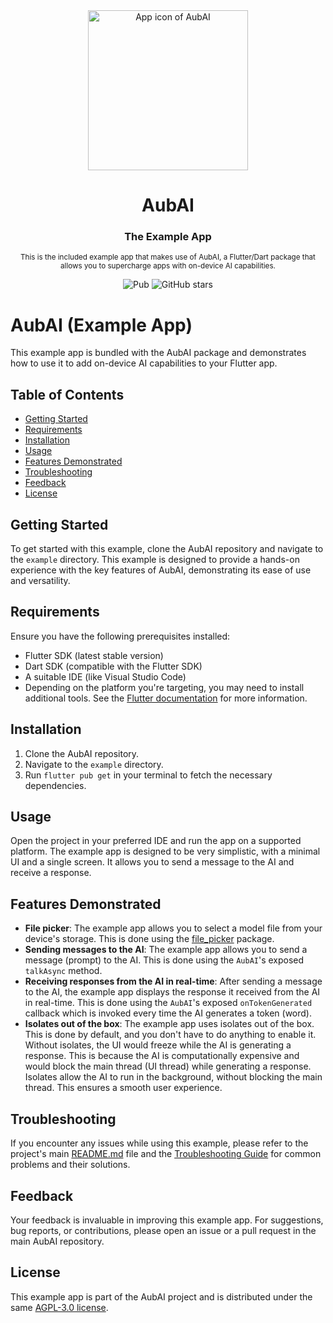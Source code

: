 <div align="center">
  <image alt="App icon of AubAI" height=256 src="./assets/appicon_rounded.png"/>

  <h1>AubAI</h1>
  <h3>The Example App</h3>

  <sub>This is the included example app that makes use of AubAI, a Flutter/Dart package that allows you to supercharge apps with on-device AI capabilities.<br/>

  ![Pub](https://img.shields.io/pub/v/aub_ai.svg)
  ![GitHub stars](https://img.shields.io/github/stars/BrutalCoding/shady.ai.svg?style=social&label=Star)
</div>

# AubAI (Example App)

This example app is bundled with the AubAI package and demonstrates how to use it to add on-device AI capabilities to your Flutter app.

## Table of Contents

- [Getting Started](#getting-started)
- [Requirements](#requirements)
- [Installation](#installation)
- [Usage](#usage)
- [Features Demonstrated](#features-demonstrated)
- [Troubleshooting](#troubleshooting)
- [Feedback](#feedback)
- [License](#license)

## Getting Started

To get started with this example, clone the AubAI repository and navigate to the `example` directory. This example is designed to provide a hands-on experience with the key features of AubAI, demonstrating its ease of use and versatility.

## Requirements

Ensure you have the following prerequisites installed:

- Flutter SDK (latest stable version)
- Dart SDK (compatible with the Flutter SDK)
- A suitable IDE (like Visual Studio Code)
- Depending on the platform you're targeting, you may need to install additional tools. See the [Flutter documentation](https://flutter.dev/docs/get-started/install) for more information.

## Installation

1. Clone the AubAI repository.
2. Navigate to the `example` directory.
3. Run `flutter pub get` in your terminal to fetch the necessary dependencies.

## Usage

Open the project in your preferred IDE and run the app on a supported platform. The example app is designed to be very simplistic, with a minimal UI and a single screen. It allows you to send a message to the AI and receive a response.

## Features Demonstrated

- **File picker**: The example app allows you to select a model file from your device's storage. This is done using the [file_picker](https://pub.dev/packages/file_picker) package.
- **Sending messages to the AI**: The example app allows you to send a message (prompt) to the AI. This is done using the `AubAI`'s exposed `talkAsync` method.
- **Receiving responses from the AI in real-time**: After sending a message to the AI, the example app displays the response it received from the AI in real-time. This is done using the `AubAI`'s exposed `onTokenGenerated` callback which is invoked every time the AI generates a token (word).
- **Isolates out of the box**: The example app uses isolates out of the box. This is done by default, and you don't have to do anything to enable it. Without isolates, the UI would freeze while the AI is generating a response. This is because the AI is computationally expensive and would block the main thread (UI thread) while generating a response. Isolates allow the AI to run in the background, without blocking the main thread. This ensures a smooth user experience.

## Troubleshooting

If you encounter any issues while using this example, please refer to the project's main [README.md](../README.md) file and the [Troubleshooting Guide](../TROUBLESHOOTING.md) for common problems and their solutions.

## Feedback

Your feedback is invaluable in improving this example app. For suggestions, bug reports, or contributions, please open an issue or a pull request in the main AubAI repository.

## License

This example app is part of the AubAI project and is distributed under the same [AGPL-3.0 license](../LICENSE).
